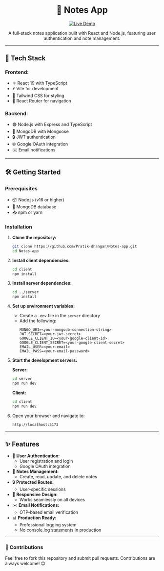 <h1 align="center">📝 Notes App</h1>
<div align="center">  <a href="https://notes-app-470813.web.app/signup" target="_blank">
    <img src="https://img.shields.io/badge/🚀FrontEnd_Demo-Click_Here-success?style=for-the-badge" alt="Live Demo">
  </a> </div>

<p align="center">
  A full-stack notes application built with React and Node.js, featuring user authentication and note management.
</p>

---

## 🚀 Tech Stack

### **Frontend:**
- ⚛️ React 19 with TypeScript
- ⚡ Vite for development
- 🎨 Tailwind CSS for styling
- 🔀 React Router for navigation

### **Backend:**
- 🟢 Node.js with Express and TypeScript
- 🍃 MongoDB with Mongoose
- 🔒 JWT authentication
- 🌐 Google OAuth integration
- ✉️ Email notifications

---

## 🛠️ Getting Started

### **Prerequisites**
- 📦 Node.js (v16 or higher)
- 🍃 MongoDB database
- 📥 npm or yarn

### **Installation**

1. **Clone the repository:**
   ```bash
   git clone https://github.com/Pratik-dhangar/Notes-app.git
   cd Notes-app
   ```

2. **Install client dependencies:**
   ```bash
   cd client
   npm install
   ```

3. **Install server dependencies:**
   ```bash
   cd ../server
   npm install
   ```

4. **Set up environment variables:**
   - Create a `.env` file in the `server` directory
   - Add the following:
     ```
     MONGO_URI=<your-mongodb-connection-string>
     JWT_SECRET=<your-jwt-secret>
     GOOGLE_CLIENT_ID=<your-google-client-id>
     GOOGLE_CLIENT_SECRET=<your-google-client-secret>
     EMAIL_USER=<your-email>
     EMAIL_PASS=<your-email-password>
     ```

5. **Start the development servers:**

   **Server:**
   ```bash
   cd server
   npm run dev
   ```

   **Client:**
   ```bash
   cd client
   npm run dev
   ```

6. Open your browser and navigate to:
   ```
   http://localhost:5173
   ```

---

## ✨ Features

- 🔐 **User Authentication:**
  - User registration and login
  - Google OAuth integration
- 📝 **Notes Management:**
  - Create, read, update, and delete notes
- 🔒 **Protected Routes:**
  - User-specific sessions
- 📱 **Responsive Design:**
  - Works seamlessly on all devices
- ✉️ **Email Notifications:**
  - OTP-based email verification
- 📊 **Production Ready:**
  - Professional logging system
  - No console.log statements in production

---

### 🌟 **Contributions**
Feel free to fork this repository and submit pull requests. Contributions are always welcome! 😊
